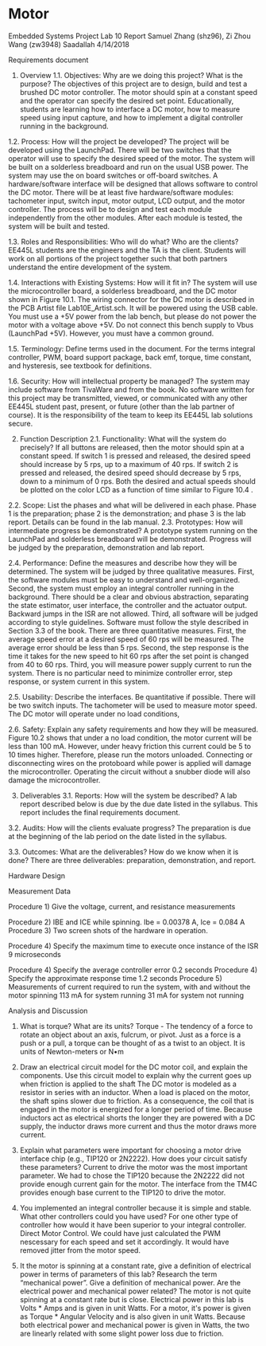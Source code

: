 # Motor
Embedded Systems Project
Lab 10 Report
Samuel Zhang (shz96), Zi Zhou Wang (zw3948)
Saadallah
4/14/2018

Requirements document
1. Overview
  1.1. Objectives: Why are we doing this project? What is the purpose?
The objectives of this project are to design, build and test a brushed DC motor controller. The motor should spin at a constant speed and the operator can specify the desired set point. Educationally, students are learning how to interface a DC motor, how to measure speed using input capture, and how to implement a digital controller running in the background.
 
  1.2. Process: How will the project be developed?
The project will be developed using the LaunchPad. There will be two switches that the operator will use to specify the desired speed of the motor. The system will be built on a solderless breadboard and run on the usual USB power. The system may use the on board switches or off-board switches. A hardware/software interface will be designed that allows software to control the DC motor. There will be at least five hardware/software modules: tachometer input, switch input, motor output, LCD output, and the motor controller.  The process will be to design and test each module independently from the other modules. After each module is tested, the system will be built and tested.
 
  1.3. Roles and Responsibilities: Who will do what?  Who are the clients?
EE445L students are the engineers and the TA is the client. Students will work on all portions of the project together such that both partners understand the entire development of the system.
 
  1.4. Interactions with Existing Systems: How will it fit in?
            	The system will use the microcontroller board, a solderless breadboard, and the DC motor shown in Figure 10.1. The wiring connector for the DC motor is described in the PCB Artist file Lab10E_Artist.sch. It will be powered using the USB cable. You must use a +5V power from the lab bench, but please do not power the motor with a voltage above +5V. Do not connect this bench supply to Vbus (LaunchPad +5V). However, you must have a common ground.
 
  1.5. Terminology: Define terms used in the document.
For the terms integral controller, PWM, board support package, back emf, torque, time constant, and hysteresis, see textbook for definitions.
 
  1.6. Security: How will intellectual property be managed?
The system may include software from TivaWare and from the book. No software written for this project may be transmitted, viewed, or communicated with any other EE445L student past, present, or future (other than the lab partner of course). It is the responsibility of the team to keep its EE445L lab solutions secure.
 
2. Function Description
  2.1. Functionality: What will the system do precisely?
If all buttons are released, then the motor should spin at a constant speed. If switch 1 is pressed and released, the desired speed should increase by 5 rps, up to a maximum of 40 rps. If switch 2 is pressed and released, the desired speed should decrease by 5 rps, down to a minimum of 0 rps.
Both the desired and actual speeds should be plotted on the color LCD as a function of time similar to Figure 10.4 .
 
  2.2. Scope: List the phases and what will be delivered in each phase.
Phase 1 is the preparation; phase 2 is the demonstration; and phase 3 is the lab report. Details can be found in the lab manual.
  2.3. Prototypes: How will intermediate progress be demonstrated?
A prototype system running on the LaunchPad and solderless breadboard will be demonstrated. Progress will be judged by the preparation, demonstration and lab report.
 
  2.4. Performance: Define the measures and describe how they will be determined.
The system will be judged by three qualitative measures. First, the software modules must be easy to understand and well-organized. Second, the system must employ an integral controller running in the background. There should be a clear and obvious abstraction, separating the state estimator, user interface, the controller and the actuator output. Backward jumps in the ISR are not allowed. Third, all software will be judged according to style guidelines. Software must follow the style described in Section 3.3 of the book. There are three quantitative measures. First, the average speed error at a desired speed of 60 rps will be measured. The average error should be less than 5 rps. Second, the step response is the time it takes for the new speed to hit 60 rps after the set point is changed from 40 to 60 rps.  Third, you will measure power supply current to run the system. There is no particular need to minimize controller error, step response, or system current in this system.
 
  2.5. Usability: Describe the interfaces. Be quantitative if possible.
There will be two switch inputs. The tachometer will be used to measure motor speed. The DC motor will operate under no load conditions,
 
  2.6. Safety: Explain any safety requirements and how they will be measured.
    	Figure 10.2 shows that under a no load condition, the motor current will be less than 100 mA. However, under heavy friction this current could be 5 to 10 times higher. Therefore, please run the motors unloaded. Connecting or disconnecting wires on the protoboard while power is applied will damage the microcontroller. Operating the circuit without a snubber diode will also damage the microcontroller.
 
3. Deliverables
  3.1. Reports: How will the system be described?
A lab report described below is due by the due date listed in the syllabus. This report includes the final requirements document.
 
  3.2. Audits: How will the clients evaluate progress?
The preparation is due at the beginning of the lab period on the date listed in the syllabus.
 
  3.3. Outcomes: What are the deliverables? How do we know when it is done?
There are three deliverables: preparation, demonstration, and report. 

Hardware Design



Measurement Data

Procedure 1) Give the voltage, current, and resistance measurements

Procedure 2) IBE and ICE while spinning.
Ibe = 0.00378 A, Ice = 0.084 A
Procedure 3) Two screen shots of the hardware in operation.


Procedure 4) Specify the maximum time to execute once instance of the ISR
9 microseconds

Procedure 4) Specify the average controller error
0.2 seconds
Procedure 4) Specify the approximate response time
1.2 seconds 
Procedure 5) Measurements of current required to run the system, with and without the motor spinning
113 mA for system running
31 mA for system not running

Analysis and Discussion 
1) What is torque? What are its units?
Torque - The tendency of a force to rotate an object about an axis, fulcrum, or pivot. Just as a force is a push or a pull, a torque can be thought of as a twist to an object. It is units of Newton-meters or N•m
2) Draw an electrical circuit model for the DC motor coil, and explain the components. Use this circuit model to explain why the current goes up when friction is applied to the shaft
The DC motor is modeled as a resistor in series with an inductor. When a load is placed on the motor, the shaft spins slower due to friction. As a consequence, the coil that is engaged in the motor is energized for a longer period of time. Because inductors act as electrical shorts the longer they are powered with a DC supply, the inductor draws more current and thus the motor draws more current.



3) Explain what parameters were important for choosing a motor drive interface chip (e.g., TIP120 or 2N2222). How does your circuit satisfy these parameters?
Current to drive the motor was the most important parameter. We had to chose the TIP120 because the 2N2222 did not provide enough current gain for the motor. The interface from the TM4C provides enough base current to the TIP120 to drive the motor.
4) You implemented an integral controller because it is simple and stable. What other controllers could you have used? For one other type of controller how would it have been superior to your integral controller.
Direct Motor Control. We could have just calculated the PWM nescessary for each speed and set it accordingly. It would have removed jitter from the motor speed.
5) It the motor is spinning at a constant rate, give a definition of electrical power in terms of parameters of this lab? Research the term “mechanical power”. Give a definition of mechanical power. Are the electrical power and mechanical power related?
The motor is not quite spinning at a constant rate but is close. Electrical power in this lab is Volts * Amps and is given in unit Watts. For a motor, it's power is given as Torque * Angular Velocity and is also given in unit Watts. Because both electrical power and mechanical power is given in Watts, the two are linearly related with some slight power loss due to friction.



